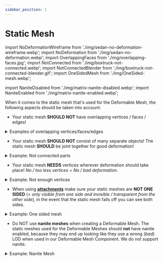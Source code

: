 ```yaml
---
sidebar_position: 1
---
```


# Static Mesh

import NoDeformationWireframe from './img/sedan-no-deformation-wireframe.webp';
import NoDeformation from './img/sedan-no-deformation.webp';
import OverlappingFaces from './img/overlapping-faces.jpg';
import NotConnected from './img/boxtruck-not-connected.webp';
import NotConnectedBlender from './img/boxtruck-not-connected-blender.gif';
import OneSidedMesh from './img/OneSided-mesh.webp';

import NaniteDisabled from './img/matrix-nanite-disabled.webp';
import NaniteEnabled from './img/matrix-nanite-enabled.webp';

When it comes to the static mesh that's used for the Deformable Mesh, the following aspects should be taken into account:

- Your static mesh **SHOULD NOT** have overlapping vertices / faces / edges!
<details>
    <summary>Examples of overlapping vertices/faces/edges</summary>
    <img src={OverlappingFaces} className="no-shadow" />
    <a href="https://www.youtube.com/watch?v=Aclg2unKbyY"><img src="https://i.ytimg.com/vi/Aclg2unKbyY/maxresdefault.jpg" className="no-shadow" /></a>
</details>

- Your static mesh **SHOULD NOT** consist of many separate objects! The static mesh **SHOULD** be joint together for good deformation!
<details>
    <summary>Example: Not connected parts</summary>
    <img src={NotConnected} className="no-shadow" />
    The numberplate is being "pushed into" the back of this vehicle. Why? Because it's not connected to the back of the vehicle:
    <img src={NotConnectedBlender} style={{width: 400}} className="no-shadow" />
</details>

- Your static mesh **NEEDS** vertices wherever deformation should take place! *No / too less vertices = No / bad deformation.*
<details>
    <summary>Example: Not enough vertices</summary>
    <img src={NoDeformation} className="no-shadow" />
    That part of the mesh only has 4 vertices and that is not enough for any deformation!
    <img src={NoDeformationWireframe} className="no-shadow" />
</details>

- When using [**attachments**](../../advanced-guides/vehicles/attachments.md) make sure your static meshes are **NOT ONE SIDED** (*= only visible from one side and invisible / transparent from the other side*), in the event that the static mesh falls off you can see both sides.
<details>
    <summary>Example: One sided mesh</summary>
    <img src={OneSidedMesh} className="no-shadow" />
</details>

- Do NOT use **nanite meshes** when creating a Deformable Mesh. The static meshes used for the Deformable Meshes should **not** have nanite enabled, because they may end up looking like they use a wrong (*bad*) LOD when used in our Deformable Mesh Component. We do not support nanite.
<details>
    <summary>Example: Nanite Mesh</summary>
    <img src={NaniteDisabled} className="no-shadow" />
    Above: Nanite disabled, Below: Nanite enabled
    <img src={NaniteEnabled} className="no-shadow" />
</details>